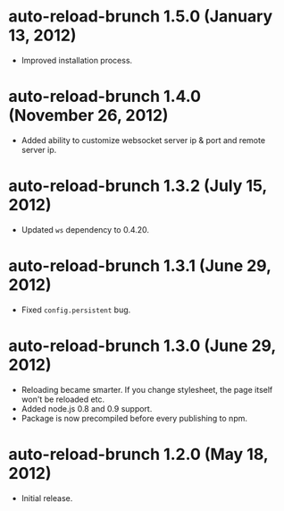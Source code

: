 # auto-reload-brunch 1.5.0 (January 13, 2012)
* Improved installation process.

# auto-reload-brunch 1.4.0 (November 26, 2012)
* Added ability to customize websocket server ip & port and remote server ip.

# auto-reload-brunch 1.3.2 (July 15, 2012)
* Updated `ws` dependency to 0.4.20.

# auto-reload-brunch 1.3.1 (June 29, 2012)
* Fixed `config.persistent` bug.

# auto-reload-brunch 1.3.0 (June 29, 2012)
* Reloading became smarter. If you change stylesheet, the page itself
won't be reloaded etc.
* Added node.js 0.8 and 0.9 support.
* Package is now precompiled before every publishing to npm.

# auto-reload-brunch 1.2.0 (May 18, 2012)
* Initial release.

